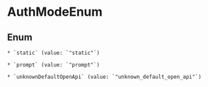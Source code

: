 
# AuthModeEnum

## Enum


    * `static` (value: `"static"`)

    * `prompt` (value: `"prompt"`)

    * `unknownDefaultOpenApi` (value: `"unknown_default_open_api"`)



